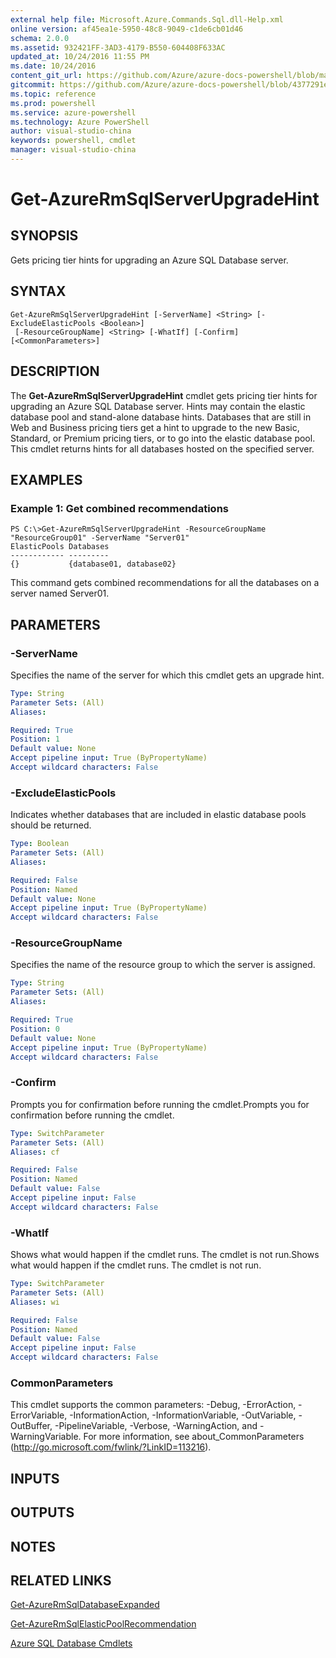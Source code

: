 ```yaml
---
external help file: Microsoft.Azure.Commands.Sql.dll-Help.xml
online version: af45ea1e-5950-48c8-9049-c1de6cb01d46
schema: 2.0.0
ms.assetid: 932421FF-3AD3-4179-B550-604408F633AC
updated_at: 10/24/2016 11:55 PM
ms.date: 10/24/2016
content_git_url: https://github.com/Azure/azure-docs-powershell/blob/master/azureps-cmdlets-docs/ResourceManager/AzureRM.Sql/v2.2.0/Get-AzureRmSqlServerUpgradeHint.md
gitcommit: https://github.com/Azure/azure-docs-powershell/blob/4377291ee360e58e2c1c5d644155daf6a0279055/azureps-cmdlets-docs/ResourceManager/AzureRM.Sql/v2.2.0/Get-AzureRmSqlServerUpgradeHint.md
ms.topic: reference
ms.prod: powershell
ms.service: azure-powershell
ms.technology: Azure PowerShell
author: visual-studio-china
keywords: powershell, cmdlet
manager: visual-studio-china
---
```


# Get-AzureRmSqlServerUpgradeHint

## SYNOPSIS
Gets pricing tier hints for upgrading an Azure SQL Database server.

## SYNTAX

```
Get-AzureRmSqlServerUpgradeHint [-ServerName] <String> [-ExcludeElasticPools <Boolean>]
 [-ResourceGroupName] <String> [-WhatIf] [-Confirm] [<CommonParameters>]
```

## DESCRIPTION
The **Get-AzureRmSqlServerUpgradeHint** cmdlet gets pricing tier hints for upgrading an Azure SQL Database server.
Hints may contain the elastic database pool and stand-alone database hints.
Databases that are still in Web and Business pricing tiers get a hint to upgrade to the new Basic, Standard, or Premium pricing tiers, or to go into the elastic database pool.
This cmdlet returns hints for all databases hosted on the specified server.

## EXAMPLES

### Example 1: Get combined recommendations
```
PS C:\>Get-AzureRmSqlServerUpgradeHint -ResourceGroupName "ResourceGroup01" -ServerName "Server01"
ElasticPools Databases           
------------ ---------           
{}           {database01, database02}
```

This command gets combined recommendations for all the databases on a server named Server01.

## PARAMETERS

### -ServerName
Specifies the name of the server for which this cmdlet gets an upgrade hint.

```yaml
Type: String
Parameter Sets: (All)
Aliases: 

Required: True
Position: 1
Default value: None
Accept pipeline input: True (ByPropertyName)
Accept wildcard characters: False
```

### -ExcludeElasticPools
Indicates whether databases that are included in elastic database pools should be returned.

```yaml
Type: Boolean
Parameter Sets: (All)
Aliases: 

Required: False
Position: Named
Default value: None
Accept pipeline input: True (ByPropertyName)
Accept wildcard characters: False
```

### -ResourceGroupName
Specifies the name of the resource group to which the server is assigned.

```yaml
Type: String
Parameter Sets: (All)
Aliases: 

Required: True
Position: 0
Default value: None
Accept pipeline input: True (ByPropertyName)
Accept wildcard characters: False
```

### -Confirm
Prompts you for confirmation before running the cmdlet.Prompts you for confirmation before running the cmdlet.

```yaml
Type: SwitchParameter
Parameter Sets: (All)
Aliases: cf

Required: False
Position: Named
Default value: False
Accept pipeline input: False
Accept wildcard characters: False
```

### -WhatIf
Shows what would happen if the cmdlet runs.
The cmdlet is not run.Shows what would happen if the cmdlet runs.
The cmdlet is not run.

```yaml
Type: SwitchParameter
Parameter Sets: (All)
Aliases: wi

Required: False
Position: Named
Default value: False
Accept pipeline input: False
Accept wildcard characters: False
```

### CommonParameters
This cmdlet supports the common parameters: -Debug, -ErrorAction, -ErrorVariable, -InformationAction, -InformationVariable, -OutVariable, -OutBuffer, -PipelineVariable, -Verbose, -WarningAction, and -WarningVariable. For more information, see about_CommonParameters (http://go.microsoft.com/fwlink/?LinkID=113216).

## INPUTS

## OUTPUTS

## NOTES

## RELATED LINKS

[Get-AzureRmSqlDatabaseExpanded](./Get-AzureRmSqlDatabaseExpanded.md)

[Get-AzureRmSqlElasticPoolRecommendation](./Get-AzureRmSqlElasticPoolRecommendation.md)

[Azure SQL Database Cmdlets](./AzureRM.Sql.md)


